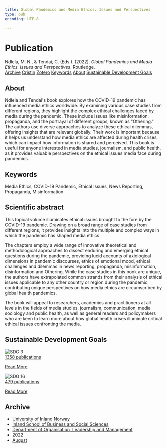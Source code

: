 ```yaml
---
title: Global Pandemics and Media Ethics. Issues and Perspectives
type: pub
encoding: UTF-8

---
```

<h1>Publication</h1>
<article id="csl-bib-container-NVEKCPQH" class="csl-bib-container">
  <div class="csl-bib-body"> <div class="csl-entry">Ndlela, M. N., &#38; Tendai, C. (Eds.). (2022). <i>Global Pandemics and Media Ethics. Issues and Perspectives</i>. Routledge.</div> </div>
  <div class="csl-bib-buttons">
    <a href="#taxonomy-article-NVEKCPQH" alt="archive" class="csl-bib-button">Archive</a>
    <a href="https://app.cristin.no/results/show.jsf?id=2042377" alt="Cristin" class="csl-bib-button">Cristin</a>
    <a href="http://zotero.org/groups/5881554/items/NVEKCPQH" alt="Zotero" class="csl-bib-button">Zotero</a>
    <a href="#keywords-article-NVEKCPQH" alt="keywords" class="csl-bib-button">Keywords</a>
    <a href="#about-article-NVEKCPQH" alt="about_pub" class="csl-bib-button">About</a>
    <a href="#sdg-article-NVEKCPQH" alt="sdg" class="csl-bib-button">Sustainable Development Goals</a>
  </div>
  <div id="csl-bib-meta-container-NVEKCPQH"></div>
</article>
<div id="csl-bib-meta-NVEKCPQH" class="csl-bib-meta">
  <article id="about-article-NVEKCPQH" class="about_pub-article">
    <h1>About</h1>
    Ndlela and Tendai's book explores how the COVID-19 pandemic has influenced media ethics worldwide. By examining various case studies from different regions, they highlight the complex ethical challenges faced by media during the pandemic. These include issues like misinformation, propaganda, and the portrayal of different groups, known as "Othering." The authors use diverse approaches to analyze these ethical dilemmas, offering insights that are relevant globally. Their work is important because it helps us understand how media ethics are affected during health crises, which can impact how information is shared and perceived. This book is useful for anyone interested in media studies, journalism, and public health, as it provides valuable perspectives on the ethical issues media face during pandemics.
  </article>
  <article id="keywords-article-NVEKCPQH" class="keywords-article">
    <h1>Keywords</h1>
    Media Ethics, COVID-19 Pandemic, Ethical Issues, News Reporting, Propaganda, Misinformation
  </article>
  <article id="abstract-article-NVEKCPQH" class="abstract-article">
    <h1>Scientific abstract</h1>
    This topical volume illuminates ethical issues brought to the fore by the COVID-19 pandemic. Drawing on a broad range of case studies from different regions, it provides insights into the multiple and complex ways in which the pandemic has shaped media ethics. 
 
The chapters employ a wide range of innovative theoretical and methodological approaches to dissect enduring and emerging ethical questions during the pandemic, providing lucid accounts of axiological dimensions in pandemic discourses, ethics of emotional mood, ethical challenges and dilemmas in news reporting, propaganda, misinformation, disinformation and Othering. While the case studies in this book are unique, the authors have extrapolated common strands from their analysis of ethical issues applicable to any other country or region during the pandemic, contributing unique perspectives on how media ethics are circumscribed by global health pandemics. 
 
The book will appeal to researchers, academics and practitioners at all levels in the fields of media studies, journalism, communication, media sociology and public health, as well as general readers and policymakers who are keen to learn more about how global health crises illuminate critical ethical issues confronting the media.
  </article>
  <article id="sdg-article-NVEKCPQH" class="sdg-article">
    <h1>Sustainable Development Goals</h1>
    <div class="sdg-container"><div id="sdg3" class="sdg">
        <img src="{{< params subfolder >}}images/sdg/sdg03_en.png" class="image" alt="SDG 3">
        <div class="sdg-overlay">
          <a href="/en/archive/?key=?sdg=3#archive" class="sdg-publication-count"><span>1358</span> publications</a>
          <p><a href="https://sdgs.un.org/goals/goal3" class="sdg-read-more">Read More</a></p>
        </div>
      </div> <div id="sdg16" class="sdg">
        <img src="{{< params subfolder >}}images/sdg/sdg16_en.png" class="image" alt="SDG 16">
        <div class="sdg-overlay">
          <a href="/en/archive/?key=?sdg=16#archive" class="sdg-publication-count"><span>479</span> publications</a>
          <p><a href="https://sdgs.un.org/goals/goal16" class="sdg-read-more">Read More</a></p>
        </div>
      </div></div>
  </article>
  <article id="taxonomy-article-NVEKCPQH" class="taxonomy-article">
    <h1>Archive</h1>
    <ul>
      <li>
        <a href="/en/archive/?key=3DCRN523">University of Inland Norway</a>
      </li>
      <li>
        <a href="/en/archive/?key=DU8Q9LN9">Inland School of Business and Social Sciences</a>
      </li>
      <li>
        <a href="/en/archive/?key=4LUWR3ZM">Department of Organisation, Leadership and Management</a>
      </li>
      <li>
        <a href="/en/archive/?key=RDNF7EXQ">2022</a>
      </li>
      <li>
        <a href="/en/archive/?key=GDBMH28M">August</a>
      </li>
    </ul>
  </article>
</div>
